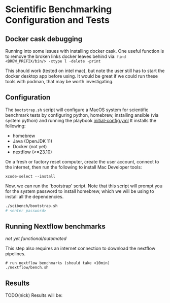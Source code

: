 # Scientific Benchmarking Configuration and Tests
## Docker cask debugging
Running into some issues with installing docker cask.
One useful function is to remove the broken links docker leaves behind via:
`find <BREW_PREFIX/bin/> -xtype l -delete -print`

This should work (tested on intel mac), but note the user still has to start the docker desktop app before using. It would be great if we could run these tools with podman, that may be worth investigating.

## Configuration
The `bootstrap.sh` script will configure a MacOS system for scientific benchmark tests by configuring python, homebrew, installing ansible (via system python) and running the playbook [initial-config.yml](initial-config.yml)
It installs the following:
- homebrew
- Java (OpenJDK 11)
- Docker (not yet)
- nextflow (>=23.10)

On a fresh or factory reset computer, create the user account, connect to the internet, then run the following to install Mac Developer tools:

```
xcode-select --install
```

Now, we can run the 'bootstrap' script.
Note that this script will prompt you for the system password to install homebrew, which we will be using to install all the dependencies.

```bash
./scibench/bootstrap.sh
# <enter password>
```

## Running Nextflow benchmarks
_not yet functional/automated_

This step also requires an internet connection to download the nextflow pipelines.

```
# run nextflow benchmarks (should take <10min)
./nextflow/bench.sh
```

## Results

TODO(nick) Results will be:
